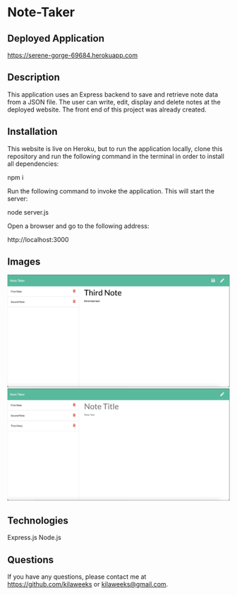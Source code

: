 # Note-Taker

## Deployed Application 

https://serene-gorge-69684.herokuapp.com

## Description

This application uses an Express backend to save and retrieve note data from a JSON file. The user can write, edit, display and delete notes at the deployed website. The front end of this project was already created. 

## Installation 

This website is live on Heroku, but to run the application locally, clone this repository and run the following command in the terminal in order to install all dependencies: 

npm i

Run the following command to invoke the application. This will start the server:

node server.js 

Open a browser and go to the following address:

http://localhost:3000

## Images

![Screenshot](./public/assets/img/screenshot-1.png)
![Screenshot](./public/assets/img/screenshot-2.png)

## Technologies

Express.js
Node.js


## Questions

If you have any questions, please contact me at https://github.com/kilaweeks or kilaweeks@gmail.com. 
